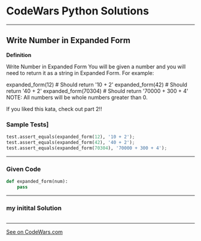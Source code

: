 
# CodeWars Python Solutions

---

## Write Number in Expanded Form


**Definition**

Write Number in Expanded Form
You will be given a number and you will need to return it as a string in Expanded Form. For example:

expanded_form(12) # Should return '10 + 2'
expanded_form(42) # Should return '40 + 2'
expanded_form(70304) # Should return '70000 + 300 + 4'
NOTE: All numbers will be whole numbers greater than 0.

If you liked this kata, check out part 2!!



### Sample Tests]
```Python
test.assert_equals(expanded_form(12), '10 + 2');
test.assert_equals(expanded_form(42), '40 + 2');
test.assert_equals(expanded_form(70304), '70000 + 300 + 4');
```
---

### Given Code


```python
def expanded_form(num):
    pass

```

---

### my initital Solution


```python

```

---


[See on CodeWars.com](https://www.codewars.com/kata/5842df8ccbd22792a4000245/train/python)